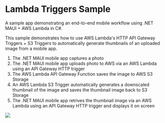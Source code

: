 # Lambda Triggers Sample

A sample app demonstrating an end-to-end mobile workflow using .NET MAUI + AWS Lambda in C#.

This sample demonstrates how to use AWS Lambda's HTTP API Gateway Triggers + S3 Triggers to automatically generate thumbnails of an uploaded image from a mobile app.

1. The .NET MAUI mobile app captures a photo
2. The .NET MAUI mobile app uploads photo to AWS via an AWS Lambda using an API Gateway HTTP trigger
3. The AWS Lambda API Gateway Function saves the image to AWS S3 Storage
4. An AWS Lambda S3 Trigger automatically generates a downscaled thumbnail of the image and saves the thumbnail image back to S3 Storage
5. The .NET MAUI mobile app retrives the thumbnail image via an AWS Lambda using an API Gateway HTTP trigger and displays it on screen

![](https://user-images.githubusercontent.com/13558917/214358059-13051b19-2efb-423b-84a3-9a267ac16195.png)
